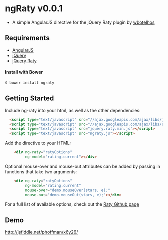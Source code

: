 # ngRaty  v0.0.1

- A simple AngularJS directive for the jQuery Raty plugin by [wbotelhos](https://github.com/wbotelhos/raty)

## Requirements

- [AngularJS](http://angularjs.org/)
- [jQuery](http://jquery.com/)
- [jQuery Raty](https://github.com/wbotelhos/raty)

#### Install with Bower

```sh
$ bower install ngraty
```

## Getting Started

Include ng-raty into your html, as well as the other dependencies:

```html
  <script type="text/javascript" src="//ajax.googleapis.com/ajax/libs/jquery/1.10.2/jquery.min.js"></script>
  <script type="text/javascript" src="//ajax.googleapis.com/ajax/libs/angularjs/1.2.0/angular.min.js"></script>
  <script type="text/javascript" src="jquery.raty.min.js"></script>
  <script type="text/javascript" src="ngraty.js"></script>
```

Add the directive to your HTML:

```html
    <div ng-raty="ratyOptions"
         ng-model="rating.current"></div>
```

Optional mouse-over and mouse-out attributes can be added by passing in functions that take two arguments:

```html
    <div ng-raty="ratyOptions"
         ng-model="rating.current"
         mouse-over="demo.mouseOver(stars, e);"
         mouse-out="demo.mouseOut(stars, e);"></div>
```
For a full list of available options, check out the [Raty Github page](https://github.com/wbotelhos/raty#options)

## Demo

http://jsfiddle.net/phoffman/x6y26/
